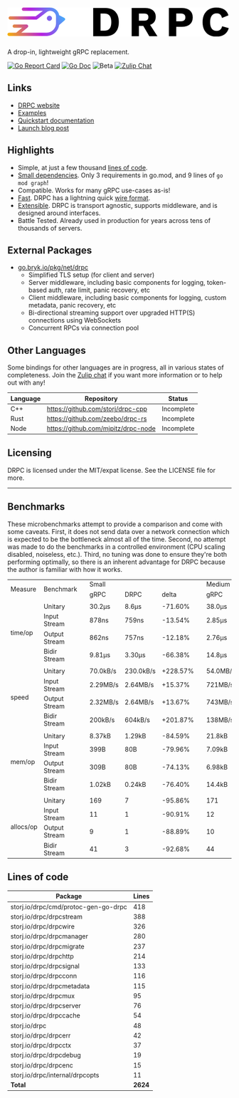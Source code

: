 # [![DRPC](logo.png)](https://storj.github.io/drpc/)

A drop-in, lightweight gRPC replacement.

[![Go Report Card](https://goreportcard.com/badge/storj.io/drpc)](https://goreportcard.com/report/storj.io/drpc)
[![Go Doc](https://img.shields.io/badge/godoc-reference-blue.svg?style=flat-square)](https://pkg.go.dev/storj.io/drpc)
![Beta](https://img.shields.io/badge/version-beta-green.svg)
[![Zulip Chat](https://img.shields.io/badge/zulip-join_chat-brightgreen.svg)](https://drpc.zulipchat.com)

## Links

 * [DRPC website](https://storj.github.io/drpc/)
 * [Examples](https://github.com/storj/drpc/tree/main/examples)
 * [Quickstart documentation](https://storj.github.io/drpc/docs.html)
 * [Launch blog post](https://www.storj.io/blog/introducing-drpc-our-replacement-for-grpc)

## Highlights

* Simple, at just a few thousand [lines of code](#lines-of-code).
* [Small dependencies](./blob/main/go.mod). Only 3 requirements in go.mod, and 9 lines of `go mod graph`!
* Compatible. Works for many gRPC use-cases as-is!
* [Fast](#benchmarks). DRPC has a lightning quick [wire format](https://github.com/storj/drpc/wiki/Docs:-Wire-protocol).
* [Extensible](#external-packages). DRPC is transport agnostic, supports middleware, and is designed around interfaces.
* Battle Tested. Already used in production for years across tens of thousands of servers.

## External Packages

 * [go.bryk.io/pkg/net/drpc](https://pkg.go.dev/go.bryk.io/pkg/net/drpc)
    - Simplified TLS setup (for client and server)
    - Server middleware, including basic components for logging, token-based auth, rate limit, panic recovery, etc
    - Client middleware, including basic components for logging, custom metadata, panic recovery, etc
    - Bi-directional streaming support over upgraded HTTP(S) connections using WebSockets
    - Concurrent RPCs via connection pool

## Other Languages

Some bindings for other languages are in progress, all in various states of completeness. Join the [Zulip chat](https://drpc.zulipchat.com) if you want more information or to help out with any!

| Language | Repository                          | Status     |
|----------|-------------------------------------|------------|
| C++      | https://github.com/storj/drpc-cpp   | Incomplete |
| Rust     | https://github.com/zeebo/drpc-rs    | Incomplete |
| Node     | https://github.com/mjpitz/drpc-node | Incomplete |

## Licensing

DRPC is licensed under the MIT/expat license. See the LICENSE file for more.

---

## Benchmarks

These microbenchmarks attempt to provide a comparison and come with some caveats. First, it does not send data over a network connection which is expected to be the bottleneck almost all of the time. Second, no attempt was made to do the benchmarks in a controlled environment (CPU scaling disabled, noiseless, etc.). Third, no tuning was done to ensure they're both performing optimally, so there is an inherent advantage for DRPC because the author is familiar with how it works.

<table>
    <tr>
        <td rowspan=2>Measure</td>
        <td rowspan=2>Benchmark</td><td rowspan=2></td>
        <td colspan=3>Small</td><td rowspan=2></td>
        <td colspan=3>Medium</td><td rowspan=2></td>
        <td colspan=3>Large</td>
    </tr>
    <tr>
        <td>gRPC</td><td>DRPC</td><td>delta</td>
        <td>gRPC</td><td>DRPC</td><td>delta</td>
        <td>gRPC</td><td>DRPC</td><td>delta</td>
    </tr>
    <tr><td colspan=14></td></tr>
    <tr>
        <td rowspan=4>time/op</td>
        <td>Unitary</td><td rowspan=4></td>
        <td>30.2µs</td><td>8.6µs</td><td>-71.60%</td><td rowspan=4></td>
        <td>38.0µs</td><td>11.1µs</td><td>-70.88%</td><td rowspan=4></td>
        <td>1.33ms</td><td>0.63ms</td><td>-52.30%</td>
    </tr>
    <tr>
        <td>Input Stream</td>
        <td>878ns</td><td>759ns</td><td>-13.54%</td>
        <td>2.85µs</td><td>2.00µs</td><td>-29.69%</td>
        <td>508µs</td><td>249µs</td><td>-51.08%</td>
    </tr>
    <tr>
        <td>Output Stream</td>
        <td>862ns</td><td>757ns</td><td>-12.18%</td>
        <td>2.76µs</td><td>1.99µs</td><td>-27.92%</td>
        <td>487µs</td><td>239µs</td><td>-50.94%</td>
    </tr>
    <tr>
        <td>Bidir Stream</td>
        <td>9.81µs</td><td>3.30µs</td><td>-66.38%</td>
        <td>14.8µs</td><td>4.9µs</td><td>-66.69%</td>
        <td>1.31ms</td><td>0.55ms</td><td>-58.41%</td>
    </tr>
    <tr><td colspan=14></td></tr>
    <tr>
        <td rowspan=4>speed</td>
        <td>Unitary</td><td rowspan=4></td>
        <td>70.0kB/s</td><td>230.0kB/s</td><td>+228.57%</td><td rowspan=4></td>
        <td>54.0MB/s</td><td>185.3MB/s</td><td>+243.44%</td><td rowspan=4></td>
        <td>791MB/s</td><td>1658MB/s</td><td>+109.62%</td>
    </tr>
    <tr>
        <td>Input Stream</td>
        <td>2.29MB/s</td><td>2.64MB/s</td><td>+15.37%</td>
        <td>721MB/s</td><td>1026MB/s</td><td>+42.21%</td>
        <td>2.06GB/s</td><td>4.22GB/s</td><td>+104.32%</td>
    </tr>
    <tr>
        <td>Output Stream</td>
        <td>2.32MB/s</td><td>2.64MB/s</td><td>+13.67%</td>
        <td>743MB/s</td><td>1031MB/s</td><td>+38.74%</td>
        <td>2.15GB/s</td><td>4.39GB/s</td><td>+103.75%</td>
    </tr>
    <tr>
        <td>Bidir Stream</td>
        <td>200kB/s</td><td>604kB/s</td><td>+201.87%</td>
        <td>138MB/s</td><td>415MB/s</td><td>+200.20%</td>
        <td>799MB/s</td><td>1920MB/s</td><td>+140.44%</td>
    </tr>
    <tr><td colspan=14></td></tr>
    <tr>
        <td rowspan=4>mem/op</td>
        <td>Unitary</td><td rowspan=4></td>
        <td>8.37kB</td><td>1.29kB</td><td>-84.59%</td><td rowspan=4></td>
        <td>21.8kB</td><td>7.7kB</td><td>-64.81%</td><td rowspan=4></td>
        <td>6.50MB</td><td>3.16MB</td><td>-51.38%</td>
    </tr>
    <tr>
        <td>Input Stream</td>
        <td>399B</td><td>80B</td><td>-79.96%</td>
        <td>7.09kB</td><td>2.13kB</td><td>-69.97%</td>
        <td>3.20MB</td><td>1.05MB</td><td>-67.16%</td>
    </tr>
    <tr>
        <td>Output Stream</td>
        <td>309B</td><td>80B</td><td>-74.13%</td>
        <td>6.98kB</td><td>2.13kB</td><td>-69.53%</td>
        <td>3.20MB</td><td>1.05MB</td><td>-67.17%</td>
    </tr>
    <tr>
        <td>Bidir Stream</td>
        <td>1.02kB</td><td>0.24kB</td><td>-76.40%</td>
        <td>14.4kB</td><td>4.3kB</td><td>-69.99%</td>
        <td>6.52MB</td><td>2.10MB</td><td>-67.74%</td>
    </tr>
    <tr><td colspan=14></td></tr>
    <tr>
        <td rowspan=4>allocs/op</td>
        <td>Unitary</td><td rowspan=4></td>
        <td>169</td><td>7</td><td>-95.86%</td><td rowspan=4></td>
        <td>171</td><td>9</td><td>-94.74%</td><td rowspan=4></td>
        <td>403</td><td>9</td><td>-97.76%</td>
    </tr>
    <tr>
        <td>Input Stream</td>
        <td>11</td><td>1</td><td>-90.91%</td>
        <td>12</td><td>2</td><td>-83.33%</td>
        <td>121</td><td>2</td><td>-98.35%</td>
    </tr>
    <tr>
        <td>Output Stream</td>
        <td>9</td><td>1</td><td>-88.89%</td>
        <td>10</td><td>2</td><td>-80.00%</td>
        <td>117</td><td>2</td><td>-98.29%</td>
    </tr>
    <tr>
        <td>Bidir Stream</td>
        <td>41</td><td>3</td><td>-92.68%</td>
        <td>44</td><td>5</td><td>-88.64%</td>
        <td>272</td><td>5</td><td>-98.16%</td>
    </tr>
</table>

## Lines of code

| Package                              | Lines    |
| ---                                  | ---      |
| storj.io/drpc/cmd/protoc-gen-go-drpc | 418      |
| storj.io/drpc/drpcstream             | 388      |
| storj.io/drpc/drpcwire               | 326      |
| storj.io/drpc/drpcmanager            | 280      |
| storj.io/drpc/drpcmigrate            | 237      |
| storj.io/drpc/drpchttp               | 214      |
| storj.io/drpc/drpcsignal             | 133      |
| storj.io/drpc/drpcconn               | 116      |
| storj.io/drpc/drpcmetadata           | 115      |
| storj.io/drpc/drpcmux                | 95       |
| storj.io/drpc/drpcserver             | 76       |
| storj.io/drpc/drpccache              | 54       |
| storj.io/drpc                        | 48       |
| storj.io/drpc/drpcerr                | 42       |
| storj.io/drpc/drpcctx                | 37       |
| storj.io/drpc/drpcdebug              | 19       |
| storj.io/drpc/drpcenc                | 15       |
| storj.io/drpc/internal/drpcopts      | 11       |
| **Total**                            | **2624** |
